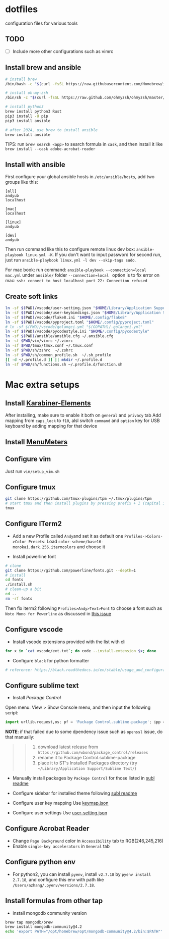 # dotfiles
configuration files for various tools

## TODO

- [ ] Include more other configurations such as vimrc

## Install brew and ansible

```sh
# install brew
/bin/bash -c "$(curl -fsSL https://raw.githubusercontent.com/Homebrew/install/HEAD/install.sh)"

# install oh-my-zsh
/bin/sh -c "$(curl -fsSL https://raw.github.com/ohmyzsh/ohmyzsh/master/tools/install.sh)"

# install python3
brew install python3 Rust
pip3 install -U pip
pip3 install ansible

# after 2024, use brew to install ansible
brew install ansible
```

TIPS: run `brew search <app>` to search formula in `cask`, and then install it like `brew install --cask adobe-acrobat-reader`

## Install with ansible

First configure your global ansible hosts in `/etc/ansible/hosts`, add two groups like this:

```inf
[all]
andyub
localhost

[mac]
localhost

[linux]
andyub

[dev]
andyub
```

Then run command like this to configure remote linux dev box: `ansible-playbook linux.yml -K`.
If you don't want to input password for second run, just run `ansible-playbook linux.yml -l dev --skip-tags sudo`.

For mac book: run command: `ansible-playbook --connection=local  mac.yml` under `ansible/` folder
`--connection=local ` option is to fix error on mac: `ssh: connect to host localhost port 22: Connection refused`

## Create soft links

```sh
ln -sf $(PWD)/vscode/user-setting.json "$HOME/Library/Application Support/Code/User/settings.json"
ln -sf $(PWD)/vscode/user-keybindings.json "$HOME/Library/Application Support/Code/User/keybindings.json"
ln -sf $(PWD)/vscode/flake8.ini "$HOME/.config/flake8"
ln -sf $(PWD)/vscode/pyproject.toml "$HOME/.config/pyproject.toml"
# ln -sf $(PWD)/vscode/golangci.yml "$(GOPATH)/.golangci.yml"
ln -sf $(PWD)/vscode/pycodestyle.ini "$HOME/.config/pycodestyle"
ln -sf $(PWD)/ansible/ansible.cfg ~/.ansible.cfg
ln -sf $PWD/vim/vimrc ~/.vimrc
ln -sf $PWD/tmux/tmux.conf ~/.tmux.conf
ln -sf $PWD/sh/zshrc  ~/.zshrc
ln -sf $PWD/sh/common_profile.sh  ~/.sh_profile
[[ -d ~/.profile.d ]] || mkdir ~/.profile.d
ln -sf $PWD/sh/functions.sh ~/.profile.d/function.sh
```


# Mac extra setups

## Install [Karabiner-Elements](https://karabiner-elements.pqrs.org/)

After installing, make sure to enable it both on `general` and `privacy` tab
Add mapping from `caps_lock` to `f10`, alsl switch `command` and `option` key for USB keyboard by adding mapping for that device

## Install [MenuMeters](https://member.ipmu.jp/yuji.tachikawa/MenuMetersElCapitan/)

## Configure vim

Just run `vim/setup_vim.sh`

## Configure tmux

```sh
git clone https://github.com/tmux-plugins/tpm ~/.tmux/plugins/tpm
# start tmux and then install plugins by pressing prefix + I (capital i, as in Install) 
tmux
```

## Configure ITerm2

- Add a new Profile called `Andy`and set it as default one
`Profiles->Colors->Color Presets`: Load `color-scheme/base16-monokai.dark.256.itermcolors` and choose it

- Install powerline font

```sh
# clone
git clone https://github.com/powerline/fonts.git --depth=1
# install
cd fonts
./install.sh
# clean-up a bit
cd ..
rm -rf fonts

```
Then fix iterm2 following `Profiles>Andy>Text>Font` to choose a font such as `Noto Mono for Powerline` as discussed in [this issue](https://github.com/powerline/fonts/issues/44)

## Configure vscode

- Install vscode extensions provided with the list with cli
```sh
for x in `cat vscode/ext.txt`; do code --install-extension $x; done
```

- Configure `black` for python formatter

```sh
# reference: https://black.readthedocs.io/en/stable/usage_and_configuration/the_basics.html#configuration-via-a-file
```

## Configure sublime text

- Install *Package Control*

Open menu: View > Show Console menu, and then input the following script:

```py
import urllib.request,os; pf = 'Package Control.sublime-package'; ipp = sublime.installed_packages_path(); urllib.request.install_opener( urllib.request.build_opener( urllib.request.ProxyHandler()) ); open(os.path.join(ipp, pf), 'wb').write(urllib.request.urlopen( 'http://sublime.wbond.net/' + pf.replace(' ','%20')).read())
```
__NOTE__: if that failed due to some dpendency issue such as `openssl` issue, do that manually:
>> 1. download latest release from `https://github.com/wbond/package_control/releases`
>> 2. rename it to Package Control.sublime-package
>> 3. place it to ST's Installed Packages directory (try `~/Library/Application Support/Sublime Text/`)

- Manually install packages by `Package Control` for those listed in [subl readme](./sublime/README.md)

- Configure sidebar for installed theme following [subl readme](./sublime/README.md)

- Configure user key mapping
Use [keymap.json](./sublime/keymap.json)

- Configure user settings
Use [user-setting.json](./sublime/user-setting.json)

## Configure Acrobat Reader

- Change `Page Background` color in `Accessibility` tab to RGB(246,245,216)
- Enable `single-key accelerators` in `General` tab

## Configure python env

- For python2, you can install `pyenv`, install `v2.7.18` by `pyenv install  2.7.18`, and configure this env with path like `/Users/azhang/.pyenv/versions/2.7.18`.

## Install formulas from other tap

- install mongodb community version
```sh
brew tap mongodb/brew
brew install mongodb-community@4.2
echo 'export PATH="/opt/homebrew/opt/mongodb-community@4.2/bin:$PATH"' >> ~/.zshrc
```
